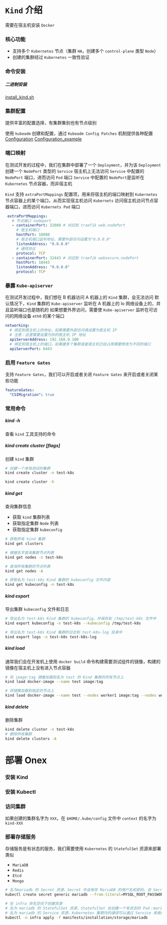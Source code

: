 # `Kind` 介绍

需要在宿主机安装 `Docker`

### 核心功能

- 支持多个 `Kubernetes` 节点（集群 `HA`，创建多个 `control-plane` 类型 `Node`）
- 创建的集群经过 `Kubernetes` 一致性验证

### 命令安装

##### 二进制安装

[install_kind.sh](scripts/kind/install_kind.sh)

### 集群配置

提供丰富的配置选择，有集群集别也有节点级别

使用 `kubeadm` 创建和配置，通过 `Kubeadm Config Patches`
机制提供各种配置 [Configuration](https://kind.sigs.k8s.io/docs/user/configuration/)
[Configuration_example](config/example/kind/Configuration.yaml)

### 端口映射

在测试开发的过程中，我们在集群中部署了一个 `Deployment`，并为该 `Deployment` 创建一个 `NodePort` 类型的 `Service`
宿主机上无法访问 `Service` 中配置的 `NodePort` 端口，进而访问 `Pod` 端口
`Service` 中配置的 `NodePort`是监听在 `Kubernetes` 节点容器，而非宿主机

`Kind` 支持 `extraPortMappings` 配置项，用来将宿主机的端口映射到 `Kubernetes`
节点容器上的某个端口，从而实现宿主机访问 `Kubernets` 访问宿主机访问节点容器端口，进而访问 `Kubernets Pod` 端口

```yaml
 extraPortMappings:
   # 节点端口 nodeport
   - containerPort: 32080 # 对应到 traefik web.nodePort
     # 宿主机端口
     hostPort: 18080
     # 宿主机端口监听地址，需要外部访问设置为"0.0.0.0"
     listenAddress: "0.0.0.0"
     # 通信协议
     protocol: TCP
   - containerPort: 32443 # 对应到 traefik websecure.nodePort
     hostPort: 18443
     listenAddress: "0.0.0.0"
     protocol: TCP
```

### 暴露 `Kube-apiserver`

在测试开发过程中，我们想在 B 机器访问 A 机器上的 `Kind` 集群，会无法访问
默认情况下，`Kind` 集群的 `Kube-apiserver` 监听在 A 机器上的 lo 网络设备上的，并且监听端口也是随机的
如果想要外界访问，需要使 `Kube-apiserver` 监听在可访问的网络设备 `eth0` 的某个端口

```yaml
networking:
  # 绑定到宿主机上的地址，如果需要外部访问请设置为宿主机 IP
  # 注意：这里需要设置为你的宿主机 IP 地址
  apiServerAddress: 192.168.0.100
  # 绑定到宿主机上的端口，如果建多个集群或者宿主机已经占用需要修改为不同的端口
  apiServerPort: 6443
```

### 启用 `Feature Gates`

支持 `Feature Gates`，我们可以开启或者关闭 `Feature Gates` 来开启或者关闭某些功能

```yaml
featureGates:
  "CSIMigration": true
```

### 常用命令

##### kind -h

查看 `kind` 工具支持的命令

##### kind create cluster [flags]

创建 `kind` 集群

```bash
# 创建一个本地测试的集群
kind create cluster -n test-k8s

kind create cluster -h
```

##### kind get

查询集群信息

- 获取 `kind` 集群列表
- 获取指定集群 `Node` 列表
- 获取指定集群 `kubeconfig`

```bash
# 获取所有 kind 集群
kind get clusters

# 根据名字查询集群节点列表
kind get nodes -n test-k8s

# 查询所有集群的节点列表
kind get nodes -A

# 获取名为 test-k8s Kind 集群的 kubeconfig 文件内容
kind get kubeconfig -n test-k8s
```

##### kind export

导出集群 `kubeconfig` 文件和日志

```bash
# 导出名为 test-k8s Kind 集群的 kubeconfig，并保存到 /tmp/test-k8s 文件中
kind export kubeconfig -n test-k8s --kubeconfig /tmp/test-k8s

# 导出名为 test-k8s Kind 集群的日志到 test-k8s-log 目录中
kind export logs -n test-k8s test-k8s-log
```

##### kind load

通常我们会在开发机上使用 `docker build` 命令构建需要测试组件的镜像，构建的镜像在宿主机上没有进入节点容器

```bash
# 将 image:tag 镜像加载到名为 test 的 Kind 集群的所有节点上
kind load docker-image --name test image:tag

# 将镜像加载到指定的节点上
kind load docker-image --name test --nodes worker1 image:tag --nodes worker
```

##### kind delete

删除集群

```bash
kind delete cluster -n test-k8s
# 删除所有集群
kind delete clusters -A
```

# 部署 Onex

### 安装 Kind

### 安装 Kubectl

### 访问集群

如果创建的集群名字为 `XXX`，在 `$HOME/.kube/config` 文件中 `context` 的名字为 `kind-XXX`

### 部署存储服务

存储服务是有状态的服务，我们需要使用 `Kubernetes` 的 `StatefulSet` 资源来部署类似

- `MariaDB`
- `Redis`
- `Etcd`
- `Mongo`

```bash
# 名为mariadb 的 Secret 资源，Secret 中会保存 MariaDB 的用户名和密码，该 Secret 会在 StatefulSet 中被挂载为 Pod 的环境变量
kubectl create secret generic mariadb --from-literal=MYSQL_ROOT_PASSWORD='' --from-literal=MYSQL_DATABASE=onex --from-literal=MYSQL_USER=onex --from-literal=MYSQL_PASSWORD=''

# 在 infra 命名空间下创建资源
# 名为 mariadb 的 StatefulSet 资源，StatefulSet 会创建一个有状态的 Pod：mariadb-0
# 名为 mariadb 的 Service 资源，Kubernetes 集群内的通信可以通过 Service 来做服务发现。Service 是一个域名，Kubernetes 的 DNS 服务会解析 Service 名为真正的 Pod IP
kubectl -n infra apply -f manifests/installation/storage/mariadb
```